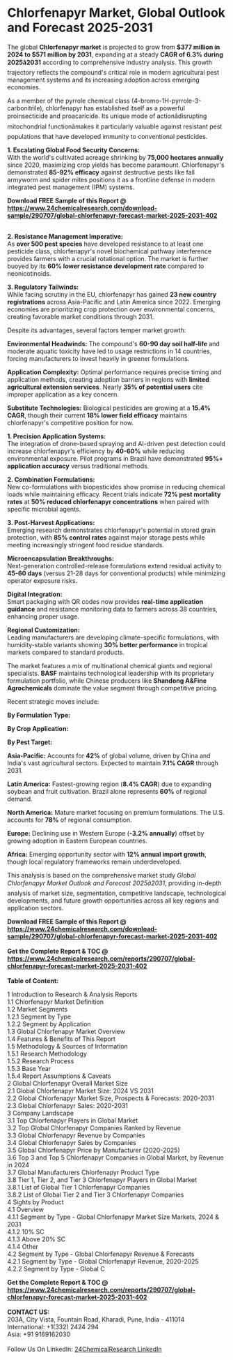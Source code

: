 <h1>Chlorfenapyr Market, Global Outlook and Forecast 2025-2031</h1><p>The global <strong>Chlorfenapyr market</strong> is projected to grow from <strong>$377 million in 2024 to $571 million by 2031</strong>, expanding at a steady <strong>CAGR of 6.3% during 2025â2031</strong> according to comprehensive industry analysis. This growth trajectory reflects the compound's critical role in modern agricultural pest management systems and its increasing adoption across emerging economies.</p><p>As a member of the pyrrole chemical class (4-bromo-1H-pyrrole-3-carbonitrile), chlorfenapyr has established itself as a powerful proinsecticide and proacaricide. Its unique mode of actionâdisrupting mitochondrial functionâmakes it particularly valuable against resistant pest populations that have developed immunity to conventional pesticides.</p><p><strong>1. Escalating Global Food Security Concerns:</strong><br>
With the world's cultivated acreage shrinking by <strong>75,000 hectares annually</strong> since 2020, maximizing crop yields has become paramount. Chlorfenapyr's demonstrated <strong>85-92% efficacy</strong> against destructive pests like fall armyworm and spider mites positions it as a frontline defense in modern integrated pest management (IPM) systems.</p><div><b>Download FREE Sample of this Report @ 
            <a href="https://www.24chemicalresearch.com/download-sample/290707/global-chlorfenapyr-forecast-market-2025-2031-402">
            https://www.24chemicalresearch.com/download-sample/290707/global-chlorfenapyr-forecast-market-2025-2031-402</a></b></div><br><p><strong>2. Resistance Management Imperative:</strong><br>
As <strong>over 500 pest species</strong> have developed resistance to at least one pesticide class, chlorfenapyr's novel biochemical pathway interference provides farmers with a crucial rotational option. The market is further buoyed by its <strong>60% lower resistance development rate</strong> compared to neonicotinoids.</p><p><strong>3. Regulatory Tailwinds:</strong><br>
While facing scrutiny in the EU, chlorfenapyr has gained <strong>23 new country registrations</strong> across Asia-Pacific and Latin America since 2022. Emerging economies are prioritizing crop protection over environmental concerns, creating favorable market conditions through 2031.</p><p>Despite its advantages, several factors temper market growth:</p><p><strong>Environmental Headwinds:</strong> The compound's <strong>60-90 day soil half-life</strong> and moderate aquatic toxicity have led to usage restrictions in 14 countries, forcing manufacturers to invest heavily in greener formulations.</p><p><strong>Application Complexity:</strong> Optimal performance requires precise timing and application methods, creating adoption barriers in regions with <strong>limited agricultural extension services</strong>. Nearly <strong>35% of potential users</strong> cite improper application as a key concern.</p><p><strong>Substitute Technologies:</strong> Biological pesticides are growing at a <strong>15.4% CAGR</strong>, though their current <strong>18% lower field efficacy</strong> maintains chlorfenapyr's competitive position for now.</p><p><strong>1. Precision Application Systems:</strong><br>
The integration of drone-based spraying and AI-driven pest detection could increase chlorfenapyr's efficiency by <strong>40-60%</strong> while reducing environmental exposure. Pilot programs in Brazil have demonstrated <strong>95%+ application accuracy</strong> versus traditional methods.</p><p><strong>2. Combination Formulations:</strong><br>
New co-formulations with biopesticides show promise in reducing chemical loads while maintaining efficacy. Recent trials indicate <strong>72% pest mortality rates</strong> at <strong>50% reduced chlorfenapyr concentrations</strong> when paired with specific microbial agents.</p><p><strong>3. Post-Harvest Applications:</strong><br>
Emerging research demonstrates chlorfenapyr's potential in stored grain protection, with <strong>85% control rates</strong> against major storage pests while meeting increasingly stringent food residue standards.</p><p><strong>Microencapsulation Breakthroughs:</strong><br>
	Next-generation controlled-release formulations extend residual activity to <strong>45-60 days</strong> (versus 21-28 days for conventional products) while minimizing operator exposure risks.</p><p><strong>Digital Integration:</strong><br>
	Smart packaging with QR codes now provides <strong>real-time application guidance</strong> and resistance monitoring data to farmers across 38 countries, enhancing proper usage.</p><p><strong>Regional Customization:</strong><br>
	Leading manufacturers are developing climate-specific formulations, with humidity-stable variants showing <strong>30% better performance</strong> in tropical markets compared to standard products.</p><p>The market features a mix of multinational chemical giants and regional specialists. <strong>BASF</strong> maintains technological leadership with its proprietary formulation portfolio, while Chinese producers like <strong>Shandong A&amp;Fine Agrochemicals</strong> dominate the value segment through competitive pricing.</p><p>Recent strategic moves include:</p><p><strong>By Formulation Type:</strong></p><p><strong>By Crop Application:</strong></p><p><strong>By Pest Target:</strong></p><p><strong>Asia-Pacific:</strong> Accounts for <strong>42%</strong> of global volume, driven by China and India's vast agricultural sectors. Expected to maintain <strong>7.1% CAGR</strong> through 2031.</p><p><strong>Latin America:</strong> Fastest-growing region (<strong>8.4% CAGR</strong>) due to expanding soybean and fruit cultivation. Brazil alone represents <strong>60%</strong> of regional demand.</p><p><strong>North America:</strong> Mature market focusing on premium formulations. The U.S. accounts for <strong>78%</strong> of regional consumption.</p><p><strong>Europe:</strong> Declining use in Western Europe (<strong>-3.2% annually</strong>) offset by growing adoption in Eastern European countries.</p><p><strong>Africa:</strong> Emerging opportunity sector with <strong>12% annual import growth</strong>, though local regulatory frameworks remain underdeveloped.</p><p>This analysis is based on the comprehensive market study <em>Global Chlorfenapyr Market Outlook and Forecast 2025â2031</em>, providing in-depth analysis of market size, segmentation, competitive landscape, technological developments, and future growth opportunities across all key regions and application sectors.</p><div><b>Download FREE Sample of this Report @ 
            <a href="https://www.24chemicalresearch.com/download-sample/290707/global-chlorfenapyr-forecast-market-2025-2031-402">
            https://www.24chemicalresearch.com/download-sample/290707/global-chlorfenapyr-forecast-market-2025-2031-402</a></b></div><br><div><b>Get the Complete Report & TOC @ 
            <a href="https://www.24chemicalresearch.com/reports/290707/global-chlorfenapyr-forecast-market-2025-2031-402">
            https://www.24chemicalresearch.com/reports/290707/global-chlorfenapyr-forecast-market-2025-2031-402</a></b></div><br>
            <b>Table of Content:</b><p>1 Introduction to Research & Analysis Reports<br />
 1.1 Chlorfenapyr Market Definition<br />
 1.2 Market Segments<br />
 1.2.1 Segment by Type<br />
 1.2.2 Segment by Application<br />
 1.3 Global Chlorfenapyr Market Overview<br />
 1.4 Features & Benefits of This Report<br />
 1.5 Methodology & Sources of Information<br />
 1.5.1 Research Methodology<br />
 1.5.2 Research Process<br />
 1.5.3 Base Year<br />
 1.5.4 Report Assumptions & Caveats<br />
2 Global Chlorfenapyr Overall Market Size<br />
 2.1 Global Chlorfenapyr Market Size: 2024 VS 2031<br />
 2.2 Global Chlorfenapyr Market Size, Prospects & Forecasts: 2020-2031<br />
 2.3 Global Chlorfenapyr Sales: 2020-2031<br />
3 Company Landscape<br />
 3.1 Top Chlorfenapyr Players in Global Market<br />
 3.2 Top Global Chlorfenapyr Companies Ranked by Revenue<br />
 3.3 Global Chlorfenapyr Revenue by Companies<br />
 3.4 Global Chlorfenapyr Sales by Companies<br />
 3.5 Global Chlorfenapyr Price by Manufacturer (2020-2025)<br />
 3.6 Top 3 and Top 5 Chlorfenapyr Companies in Global Market, by Revenue in 2024<br />
 3.7 Global Manufacturers Chlorfenapyr Product Type<br />
 3.8 Tier 1, Tier 2, and Tier 3 Chlorfenapyr Players in Global Market<br />
 3.8.1 List of Global Tier 1 Chlorfenapyr Companies<br />
 3.8.2 List of Global Tier 2 and Tier 3 Chlorfenapyr Companies<br />
4 Sights by Product<br />
 4.1 Overview<br />
 4.1.1 Segment by Type - Global Chlorfenapyr Market Size Markets, 2024 & 2031<br />
 4.1.2 10% SC<br />
 4.1.3 Above 20% SC<br />
 4.1.4 Other<br />
 4.2 Segment by Type - Global Chlorfenapyr Revenue & Forecasts<br />
 4.2.1 Segment by Type - Global Chlorfenapyr Revenue, 2020-2025<br />
 4.2.2 Segment by Type - Global C</p><div><b>Get the Complete Report & TOC @ 
            <a href="https://www.24chemicalresearch.com/reports/290707/global-chlorfenapyr-forecast-market-2025-2031-402">
            https://www.24chemicalresearch.com/reports/290707/global-chlorfenapyr-forecast-market-2025-2031-402</a></b></div><br><b>CONTACT US:</b><br>
            203A, City Vista, Fountain Road, Kharadi, Pune, India - 411014<br>
            International: +1(332) 2424 294<br>
            Asia: +91 9169162030 <br><br>
            Follow Us On LinkedIn: <a href="https://www.linkedin.com/company/24chemicalresearch/">24ChemicalResearch LinkedIn</a>